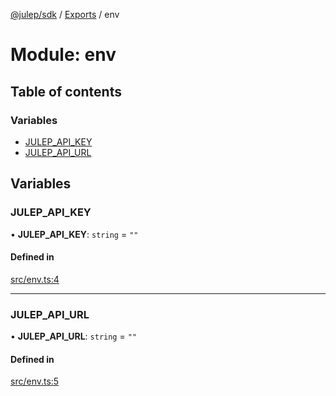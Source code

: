 [@julep/sdk](../README.md) / [Exports](../modules.md) / env

# Module: env

## Table of contents

### Variables

- [JULEP\_API\_KEY](env.md#julep_api_key)
- [JULEP\_API\_URL](env.md#julep_api_url)

## Variables

### JULEP\_API\_KEY

• **JULEP\_API\_KEY**: `string` = `""`

#### Defined in

[src/env.ts:4](https://github.com/julep-ai/julep/blob/035e7f91b35da5c19151875490e535b6923a07fe/sdks/ts/src/env.ts#L4)

___

### JULEP\_API\_URL

• **JULEP\_API\_URL**: `string` = `""`

#### Defined in

[src/env.ts:5](https://github.com/julep-ai/julep/blob/035e7f91b35da5c19151875490e535b6923a07fe/sdks/ts/src/env.ts#L5)
